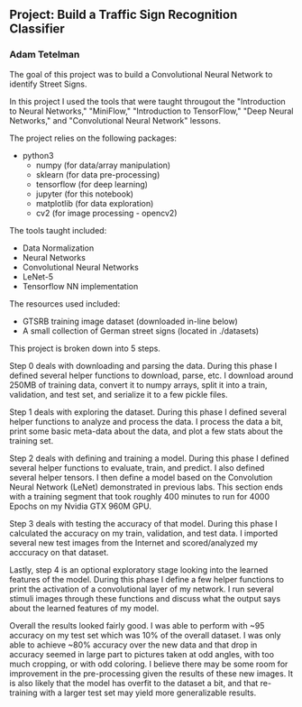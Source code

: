 ## Project: **Build a Traffic Sign Recognition Classifier**
### Adam Tetelman

The goal of this project was to build a Convolutional Neural Network to identify Street Signs.

In this project I used the tools that were taught througout the "Introduction to Neural Networks," "MiniFlow," "Introduction to TensorFlow,"  "Deep Neural Networks," and "Convolutional Neural Network" lessons.

The project relies on the following packages:
 - python3
   - numpy (for data/array manipulation)
   - sklearn (for data pre-processing)
   - tensorflow (for deep learning)
   - jupyter (for this notebook)
   - matplotlib (for data exploration)
   - cv2 (for image processing - opencv2)  
   
The tools taught included:
  - Data Normalization
  - Neural Networks 
  - Convolutional Neural Networks
  - LeNet-5
  - Tensorflow NN implementation

The resources used included:
  - GTSRB training image dataset (downloaded in-line below)
  - A small collection of German street signs (located in ./datasets)


This project is broken down into 5 steps. 

Step 0 deals with downloading and parsing the data. During this phase I defined several helper functions to download, parse, etc. I download around 250MB of training data, convert it to numpy arrays, split it into a train, validation, and test set, and serialize it to a few pickle files.

Step 1 deals with exploring the dataset. During this phase I defined several helper functions to analyze and process the data. I process the data a bit, print some basic meta-data about the data, and plot a few stats about the training set. 

Step 2 deals with defining and training a model.  During this phase I defined several helper functions to evaluate, train, and predict. I also defined several helper tensors. I then define a  model based on the Convolution Neural Network (LeNet) demonstrated in previous labs. This section ends with a training segment that took roughly 400 minutes to run for 4000 Epochs on my Nvidia GTX 960M GPU.

Step 3 deals with testing the accuracy of that model. During this phase I calculated the accuracy on my train, validation, and test data. I imported several new test images from the Internet and scored/analyzed my acccuracy on that dataset. 

Lastly, step 4 is an optional exploratory stage looking into the learned features of the model. During this phase I define a few helper functions to print the activation of a convolutional layer of my network. I run several stimuli images through these functions and discuss what the output says about the learned features of my model.

Overall the results looked fairly good. I was able to perform with ~95 accuracy on my test set which was 10% of the overall dataset. I was only able to achieve ~80% accuracy over the new data and that drop in accuracy seemed in large part to pictures taken at odd angles, with too much cropping, or with odd coloring. I believe there may be some room for improvement in the pre-processing given the results of these new images. It is also likely that the model has overfit to the dataset a bit, and that re-training with a larger test set may yield more generalizable results.